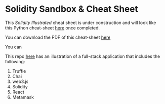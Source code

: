 # Solidity Sandbox & Cheat Sheet
This *Solidity Illustrated* cheat sheet is under construction and will look like this Python cheat-sheet [here](https://richard-burd.github.io/python-illustrated/) once completed.

You can download the PDF of this cheat-sheet [here](https://drive.google.com/uc?id=14xrrOQwRrBVs7flUg1MeC_axKQZRG9lD&export=download)

You can

This repo [here](https://github.com/Richard-Burd/social-network) has an illustration of a full-stack application that includes the following:
1. Truffle
2. Chai
3. web3.js
4. Solidity
5. React
6. Metamask
